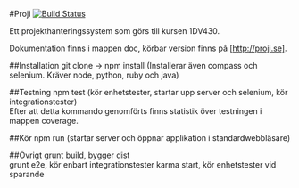 #Proji [![Build Status](https://magnum.travis-ci.com/kl222jy/Proji.svg?token=x65pavhqtxosaF5kvHEc)](https://magnum.travis-ci.com/kl222jy/Proji)

Ett projekthanteringssystem som görs till kursen 1DV430.

Dokumentation finns i mappen doc, körbar version finns på [http://proji.se].

##Installation
git clone -> npm install (Installerar även compass och selenium. Kräver node, python, ruby och java)

##Testning
npm test (kör enhetstester, startar upp server och selenium, kör integrationstester)  
Efter att detta kommando genomförts finns statistik över testningen i mappen coverage.

##Kör
npm run (startar server och öppnar applikation i standardwebbläsare)

##Övrigt
grunt build, bygger dist  
grunt e2e, kör enbart integrationstester
karma start, kör enhetstester vid sparande